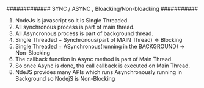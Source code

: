 ############# SYNC / ASYNC , Bloacking/Non-bloacking ###########
1. NodeJs is javascript so it is Single Threaded.
2. All synchronous process is part of main thread.
3. All Asyncronous process is part of background thread.
4. Single Threaded + Synchronous(part of MAIN Thread) => Blocking
5. Single Threaded + ASynchronous(running in the BACKGROUND) => Non-Blocking 
6. The callback function in Async method is part of Main Thread.
7. So once Async is done, tha call callback is executed on Main Thread.
6. NdeJS provides many APIs which runs Asynchronously running in Background so NodejS is Non-Blocking